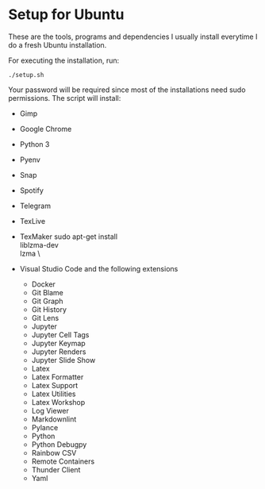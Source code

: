 # Setup for Ubuntu

These are the tools, programs and dependencies I usually install everytime I do a fresh Ubuntu installation.

For executing the installation, run:

```
./setup.sh
```

Your password will be required since most of the installations need sudo permissions.
The script will install:

- Gimp
- Google Chrome
- Python 3
- Pyenv
- Snap
- Spotify
- Telegram
- TexLive
- TexMaker
sudo apt-get install \
    liblzma-dev \
    lzma \

- Visual Studio Code and the following extensions
    - Docker
    - Git Blame
    - Git Graph
    - Git History
    - Git Lens
    - Jupyter
    - Jupyter Cell Tags
    - Jupyter Keymap
    - Jupyter Renders
    - Jupyter Slide Show
    - Latex
    - Latex Formatter
    - Latex Support
    - Latex Utilities
    - Latex Workshop
    - Log Viewer
    - Markdownlint
    - Pylance
    - Python
    - Python Debugpy
    - Rainbow CSV
    - Remote Containers
    - Thunder Client
    - Yaml
    